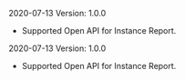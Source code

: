 2020-07-13 Version: 1.0.0
- Supported Open API for Instance Report.

2020-07-13 Version: 1.0.0
- Supported Open API for Instance Report.

